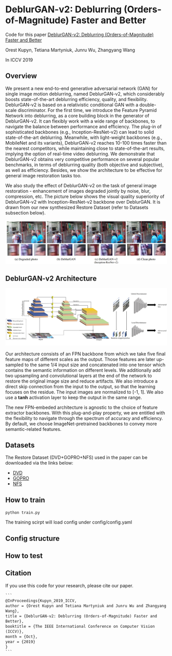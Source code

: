 # DeblurGAN-v2: Deblurring (Orders-of-Magnitude) Faster and Better

Code for this paper [DeblurGAN-v2: Deblurring (Orders-of-Magnitude) Faster and Better](https://arxiv.org/abs/1908.03826)

Orest Kupyn, Tetiana Martyniuk, Junru Wu, Zhangyang Wang

In ICCV 2019

## Overview

We present a new end-to-end generative adversarial network (GAN) for single image motion deblurring, named DeblurGAN-v2, which considerably boosts state-of-the-art deblurring efficiency, quality, and flexibility. DeblurGAN-v2 is based on a relativistic conditional GAN with a double-scale discriminator. For the first time, we introduce the Feature Pyramid Network into deblurring, as a core building block in the generator of DeblurGAN-v2. It can flexibly work with a wide range of backbones, to navigate the balance between performance and efficiency. The plug-in of sophisticated backbones (e.g., Inception-ResNet-v2) can lead to solid state-of-the-art deblurring. Meanwhile, with light-weight backbones (e.g., MobileNet and its variants), DeblurGAN-v2 reaches 10-100 times faster than the nearest competitors, while maintaining close to state-of-the-art results, implying the option of real-time video deblurring. We demonstrate that DeblurGAN-v2 obtains very competitive performance on several popular benchmarks, in terms of deblurring quality (both objective and subjective), as well as efficiency. Besides, we show the architecture to be effective for general image restoration tasks too.

We also study the effect of DeblurGAN-v2 on the task of general image restoration - enhancement of images degraded jointly by noise, blur, compression, etc. The picture below shows the visual quality superiority of DeblurGAN-v2 with Inception-ResNet-v2 backbone over DeblurGAN. It is drawn from our new synthesized Restore Dataset (refer to Datasets subsection below).

![](./doc_images/restore_visual.png)

## DeblurGAN-v2 Architecture

![](./doc_images/pipeline.jpg)

Our architecture consists of an FPN backbone from which we take five final feature maps of different scales as the output. Those features are later up-sampled to the same 1/4 input size and concatenated into one tensor which contains the semantic information on different levels. We additionally add two upsampling and convolutional layers at the end of the network to restore the original image size  and reduce artifacts. We also introduce a direct skip connection from the input to the output, so that the learning focuses on the residue. The input images are normalized to \[-1, 1\]. We also use a **tanh** activation layer to keep the output in the same range.

The new FPN-embeded architecture is agnostic to the choice of feature extractor backbones. With this plug-and-play property, we are entitled with the flexibility to navigate through the spectrum of accuracy and efficiency. By default, we choose ImageNet-pretrained backbones to convey more semantic-related features. 

## Datasets

The Restore Dataset (DVD+GOPRO+NFS) used in the paper can be downloaded via the links below:
- [DVD](https://drive.google.com/file/d/1bpj9pCcZR_6-AHb5aNnev5lILQbH8GMZ/view)
- [GOPRO](https://drive.google.com/file/d/1KStHiZn5TNm2mo3OLZLjnRvd0vVFCI0W/view)
- [NFS](https://drive.google.com/file/d/1Ut7qbQOrsTZCUJA_mJLptRMipD8sJzjy/view)

## How to train

```python train.py```

The training scirpt will load config under config/config.yaml

## Config structure 

## How to test

## Citation

If you use this code for your research, please cite our paper.

```
​```
@InProceedings{Kupyn_2019_ICCV,
author = {Orest Kupyn and Tetiana Martyniuk and Junru Wu and Zhangyang Wang},
title = {DeblurGAN-v2: Deblurring (Orders-of-Magnitude) Faster and Better},
booktitle = {The IEEE International Conference on Computer Vision (ICCV)},
month = {Oct},
year = {2019}
}
​```
```

